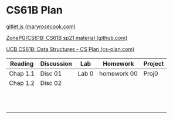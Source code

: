 # CS61B Plan

[gitlet.js (maryrosecook.com)](http://gitlet.maryrosecook.com/docs/gitlet.html) 

[ZonePG/CS61B: CS61B sp21 material (github.com)](https://github.com/ZonePG/CS61B/tree/main) 

[UCB CS61B: Data Structures - CS Plan (cs-plan.com)](https://cs-plan.com/CS基础/课程推荐/算法基础/UCBCS61B/) 

| Reading  | Discussion | Lab   | Homework    | Project |
| -------- | ---------- | ----- | ----------- | ------- |
| Chap 1.1 | Disc 01    | Lab 0 | homework 00 | Proj0   |
| Chap 1.2 | Disc 02    |       |             |         |
|          |            |       |             |         |
|          |            |       |             |         |
|          |            |       |             |         |
|          |            |       |             |         |
|          |            |       |             |         |
|          |            |       |             |         |
|          |            |       |             |         |
|          |            |       |             |         |
|          |            |       |             |         |
|          |            |       |             |         |
|          |            |       |             |         |

